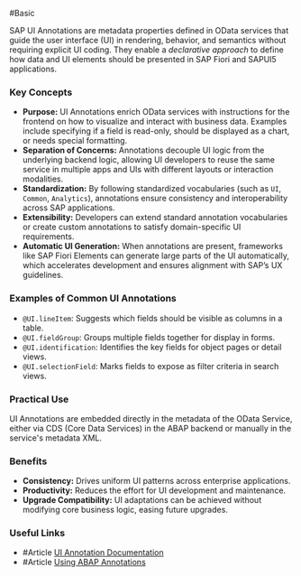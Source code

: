 #Basic 

SAP UI Annotations are metadata properties defined in OData services that guide the user interface (UI) in rendering, behavior, and semantics without requiring explicit UI coding. They enable a *declarative approach* to define how data and UI elements should be presented in SAP Fiori and SAPUI5 applications.
### Key Concepts
- **Purpose:** UI Annotations enrich OData services with instructions for the frontend on how to visualize and interact with business data. Examples include specifying if a field is read-only, should be displayed as a chart, or needs special formatting.
- **Separation of Concerns:** Annotations decouple UI logic from the underlying backend logic, allowing UI developers to reuse the same service in multiple apps and UIs with different layouts or interaction modalities.
- **Standardization:** By following standardized vocabularies (such as `UI`, `Common`, `Analytics`), annotations ensure consistency and interoperability across SAP applications.
- **Extensibility:** Developers can extend standard annotation vocabularies or create custom annotations to satisfy domain-specific UI requirements.
- **Automatic UI Generation:** When annotations are present, frameworks like SAP Fiori Elements can generate large parts of the UI automatically, which accelerates development and ensures alignment with SAP’s UX guidelines.
### Examples of Common UI Annotations
- `@UI.lineItem`: Suggests which fields should be visible as columns in a table.
- `@UI.fieldGroup`: Groups multiple fields together for display in forms.
- `@UI.identification`: Identifies the key fields for object pages or detail views.
- `@UI.selectionField`: Marks fields to expose as filter criteria in search views.
### Practical Use
UI Annotations are embedded directly in the metadata of the OData Service, either via CDS (Core Data Services) in the ABAP backend or manually in the service's metadata XML.
### Benefits
- **Consistency:** Drives uniform UI patterns across enterprise applications.
- **Productivity:** Reduces the effort for UI development and maintenance.
- **Upgrade Compatibility:** UI adaptations can be achieved without modifying core business logic, easing future upgrades.
### Useful Links
- #Article [UI Annotation Documentation](https://help.sap.com/doc/abapdocu_cp_index_htm/CLOUD/en-US/ABENCDS_ANNOTATIONS.html)
- #Article [Using ABAP Annotations](https://learning.sap.com/learning-journeys/acquire-core-abap-skills/using-abap-annotations-in-cds-views_fcda7ade-1bb7-4c79-8b1f-0f20c7f45a70)